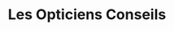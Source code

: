 ---
title: "Les Opticiens Conseils"
url: /bretigny-sur-orge/les-opticiens-conseils/
shop: opticien
---